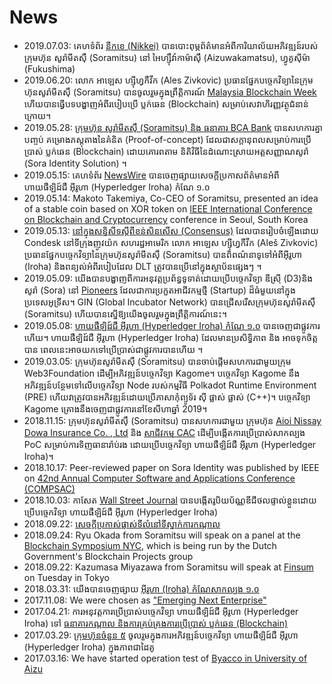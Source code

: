 # News

- 2019.07.03: គេហទំព័រ [នីកខេ (Nikkei)](https://www.nikkei.com/article/DGXMZO46908460T00C19A7L01000/) បានបោះពុម្ភព័ត៌មានអំពីការិយាល័យអភិវឌ្ឍន៍របស់ក្រុមហ៊ុន សូរ៉ាមីតស៊ឹ (Soramitsu) នៅ អៃហ្ស៊ឹវ៉ាកាម៉ាស៊ឹ (Aizuwakamatsu), ​ហ្វូ​គូ​ស៊ី​ម៉ា (Fukushima)
- 2019.06.20: លោក អាឡេស ហ្ស៊ីហ្វកឺវីក (Ales Zivkovic) ប្រធានផ្នែកបច្ចេកវិទ្យានៃ​ក្រុមហ៊ុនសូរ៉ាមីតស៊ឹ (Soramitsu) បានចូលរួមក្នុងព្រឹត្តិការណ៍  [Malaysia Blockchain Week ](https://www.malaysiablockchainweek.com) ហើយបានធ្វើបទបង្ហាញអំពីរបៀបប្រើ ប្លក់ឆេន (Blockchain) សម្រាប់សេវាហិរញ្ញវត្ថុជំនាន់ក្រោយ។
- 2019.05.28: [ក្រុមហ៊ុន សូរ៉ាមីតស៊ឹ (Soramitsu) និង ធនាគារ BCA Bank](https://www.newswire.com/news/applications-of-soramitsus-sora-platform-and-hyperledger-iroha-for-20902012)  បានសហការគ្នាបញ្ចប់ គម្រោងភស្តុតាង​នៃ​គំនិត (Proof-of-concept) ដែលជាសក្តានុពលសម្រាប់ការប្រើប្រាស់ ប្លក់ឆេន (Blockchain) ដោយគោរពតាម និតិវិធីនៃដំណោះស្រាយអត្តសញ្ញាណសូរ៉ា (Sora Identity Solution) ។
- 2019.05.15: គេហទំព័រ [NewsWire](https://www.newswire.com/news/blockchain-platform-initially-developed-in-japan-reaches-development-20895021) បានចេញផ្សាយសេចក្តីប្រកាសព័ត៌មានអំពី ហាយផឺឡិដ៍ជឺ អ៊ីរូហា (Hyperledger Iroha) កំណែ ១.០
- 2019.05.14: Makoto Takemiya, Co-CEO of Soramitsu, presented an idea of a stable coin based on XOR token on [IEEE International Conference on Blockchain and Cryptocurrency](http://icbc2019.ieee-icbc.org) conference in Seoul, South Korea
- 2019.05.13: [នៅក្នុងសន្និសីទស្តីពីខន់សិនសើស (Consensus)](https://www.coindesk.com/events/consensus-2019/agenda#speakers) ដែលបានរៀបចំឡើងដោយ Condesk នៅទីក្រុងញូវយ៉ក សហរដ្ឋអាមេរិក លោក អាឡេស ហ្ស៊ីហ្វកឺវីក (Aleš Zivkovic) ប្រធានផ្នែកបច្ចេកវិទ្យានៃ​ក្រុមហ៊ុនសូរ៉ាមីតស៊ឹ (Soramitsu) បានពិពណ៌នាទូទៅអំពីអ៊ីរូហា (Iroha) និងពន្យល់អំពីរបៀបដែល DLT ត្រូវបានប្រើនៅក្នុងស្ថាប័នផ្សេងៗ ។
- 2019.05.09: យើងបានបង្ហាញពីការអនុវត្តប្រព័ន្ធទូទាត់ដោយប្រើបច្ចេកវិទ្យា ឌីស្រ៊ី (D3)និងសូរ៉ា (Sora) នៅ [Pioneers](https://pioneers.io/pioneers19#/) ដែលជាការប្រកួតអាជីវកម្មថ្មី (Startup) ដ៏ធំមួយនៅក្នុងប្រទេសអូទ្រីស។ GIN (Global Incubator Network) បានជ្រើសរើសក្រុមហ៊ុន​​សូរ៉ាមីតស៊ឹ (Soramitsu) ហើយបានស្នើឱ្យយើងចូលរួមក្នុងព្រឹត្តិការណ៍នេះ។
- 2019.05.08: [ហាយផឺឡិដ៍ជឺ អ៊ីរូហា (Hyperledger Iroha) កំណែ ១.០](https://www.hyperledger.org/blog/2019/05/06/welcome-hyperledger-iroha-1-0-flattening-the-dlt-learning-curve) បានចេញជាផ្លូវការហើយ។  ហាយផឺឡិដ៍ជឺ អ៊ីរូហា (Hyperledger Iroha) ដែលមានប្រសិទិ្ធភាព និង អាចទុកចិត្តបាន ពេលនេះអាចយកទៅប្រើប្រាស់ជាផ្លូវការបានហើយ ។
- 2019.03.05: ក្រុមហ៊ុនសូរ៉ាមីតស៊ឹ (Soramitsu) បានចាប់ផ្តើមសហការជាមួយក្រុម Web3Foundation ដើម្បីអភិវឌ្ឍន៍បច្ចេកវិទ្យា Kagome។ បច្ចេកវិទ្យា Kagome នឹងអភិវឌ្ឍន៍បន្ថែមទៅលើបច្ចេកវិទ្យា Node របស់កម្មវិធី Polkadot Runtime Environment (PRE) ហើយវាត្រូវបានអភិវឌ្ឍន៍ដោយប្រើភាសាកុំព្យូទ័រ ស៊ី ផ្លាស់ ផ្លាស់ (C++)។ បច្ចេកវិទ្យា Kagome គ្រោងនឹងចេញជាផ្លូវការនៅខែសីហាឆ្នាំ 2019។
- 2018.11.15: ក្រុមហ៊ុនសូរ៉ាមីតស៊ឹ (Soramitsu) បានសហការជាមួយ ក្រុមហ៊ុន [Aioi Nissay Dowa Insurance Co. , Ltd](https://www.aioinissaydowa.co.jp/corporate/about/news/pdf/2018/news_2018111500535.pdf) និង [សាជីវកម្ម CAC](https://www.cac.co.jp/news/topics_181115.html) ដើម្បីបង្កើតការប្រើប្រាស់សាកល្បង PoC សម្រាប់ការទិញធានារ៉ាប់រង ដោយប្រើបច្ចេកវិទ្យា ហាយផឺឡិដ៍ជឺ អ៊ីរូហា (Hyperledger Iroha)។
- 2018.10.17: Peer-reviewed paper on Sora Identity was published by IEEE on [42nd Annual Computer Software and Applications Conference (COMPSAC)](https://www.computer.org/csdl/proceedings/compsac/2018/2666/02/266602a582-abs.html)
- 2018.10.03: កាសែត [Wall Street Journal](https://www.wsj.com/video/wsjcoin-to-understand-cryptocurrencies-we-created-one/BAB7B17C-9DED-43E5-8670-B5804695DA9A.html) បានបង្កើតរូបិយប័ណ្ណ​ឌីជីថលផ្ទាល់ខ្លួនដោយប្រើបច្ចេកវិទ្យា ហាយផឺឡិដ៍ជឺ អ៊ីរូហា (Hyperledger Iroha)
- 2018.09.22: [សេចក្តីប្រកាស់ផ្លាស់ទីលំនៅទីស្នាក់ការកណ្ដាល](http://www.soramitsu.co.jp/relocation)
- 2018.09.24: Ryu Okada from Soramitsu will speak on a panel at the [Blockchain Symposium NYC](https://www.blockchainpilots.nl/blockchainsymposiumnyc), which is being run by the Dutch Government's Blockchain Projects group
- 2018.09.22: Kazumasa Miyazawa from Soramitsu will speak at [Finsum](http://finsum.jp/speakers.html) on Tuesday in Tokyo
- 2018.03.31: យើងបានចេញផ្សាយ [អ៊ីរូហា (Iroha) កំណែសាកល្បង ១.០](https://github.com/hyperledger/iroha/releases/tag/v1.0.0_beta-1)
- 2017.11.08: We were chosen as ["Emerging Next Enterprise"](http://www.meti.go.jp/press/2017/10/20171020005/20171020005.html)
- 2017.04.21: ការអនុវត្តការប្រើប្រាស់បច្ចេកវិទ្យា ហាយផឺឡិដ៍ជឺ អ៊ីរូហា (Hyperledger Iroha) ​ទៅ [ធនាគារកណ្ដាល និងការគ្រប់គ្រង​ការប្រើប្រាស់ ប្លក់ឆេន (Blockchain)](https://www.prnewswire.com/news-releases/application-of-hyperledger-iroha-to-central-bank-and-regulatory-uses-of-blockchain-300441943.html)
- 2017.03.29: [ក្រុមហ៊ុនចំនួន ៥](https://prtimes.jp/main/html/rd/p/000000007.000019078.html) ចូលរួមក្នុងការអភិវឌ្ឍន៍បច្ចេកវិទ្យា ហាយផឺឡិដ៍ជឺ អ៊ីរូហា (Hyperledger Iroha) ក្នុងភាពជាដៃគូ
- 2017.03.16: We have started operation test of [Byacco in University of Aizu](http://www.u-aizu.ac.jp/information/byakko-ex.html)
